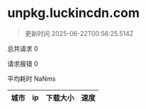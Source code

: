 
  # unpkg.luckincdn.com

  > 更新时间 2025-06-22T00:56:25.514Z
  
  总共请求 0

  请求报错 0

  平均耗时 NaNms

|城市|ip|下载大小|速度|
|-----|----------|---|---|

  